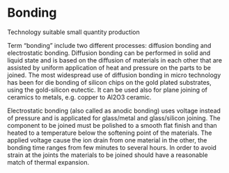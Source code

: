 # Bonding

Technology suitable small quantity production

Term “bonding” include two different processes: diffusion bonding and electrostatic bonding. Diffusion bonding can be performed in solid and liquid state and is based on the diffusion of materials in each other that are assisted by uniform application of heat and pressure on the parts to be joined. The most widespread use of diffusion bonding in micro technology has been for die bonding of silicon chips on the gold plated substrates, using the gold-silicon eutectic. It can be used also for plane joining of ceramics to metals, e.g. copper to Al2O3 ceramic.

Electrostatic bonding (also called as anodic bonding) uses voltage instead of pressure and is applicated for glass/metal and glass/silicon joining. The component to be joined must be polished to a smooth flat finish and than heated to a temperature below the softening point of the materials. The applied voltage cause the ion drain from one material in the other, the bonding time ranges from few minutes to several hours. In order to avoid strain at the joints the materials to be joined should have a reasonable match of thermal expansion.
